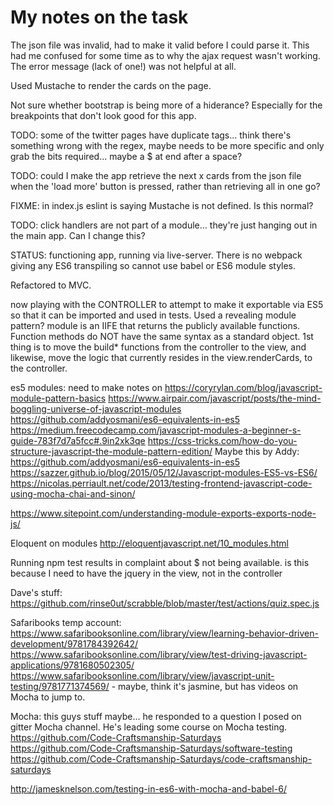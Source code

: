 My notes on the task
======================

The json file was invalid, had to make it valid before I could parse it. This had me confused for some time as to why the ajax request wasn't working. The error message (lack of one!) was not helpful at all.

Used Mustache to render the cards on the page. 

Not sure whether bootstrap is being more of a hiderance? Especially for the breakpoints that don't look good for this app. 

TODO: some of the twitter pages have duplicate tags... think there's something wrong with the regex, maybe needs to be more specific and only grab the bits required... maybe a $ at end after a space?

TODO: could I make the app retrieve the next x cards from the json file when the 'load more' button is pressed, rather than retrieving all in one go?

FIXME: in index.js eslint is saying Mustache is not defined. Is this normal? 

TODO: click handlers are not part of a module... they're just hanging out in the main app. Can I change this?




STATUS: functioning app, running via live-server. There is no webpack giving any ES6 transpiling so cannot use babel or ES6 module styles. 

Refactored to MVC.

now playing with the CONTROLLER to attempt to make it exportable via ES5 so that it can be imported and used in tests. 
    Used a revealing module pattern? module is an IIFE that returns the publicly available functions. Function methods do NOT have the same syntax as a standard object. 
    1st thing is to move the build* functions from the controller to the view, and likewise, move the logic that currently resides in the view.renderCards, to the controller.

es5 modules: need to make notes on https://coryrylan.com/blog/javascript-module-pattern-basics
https://www.airpair.com/javascript/posts/the-mind-boggling-universe-of-javascript-modules
https://github.com/addyosmani/es6-equivalents-in-es5
https://medium.freecodecamp.com/javascript-modules-a-beginner-s-guide-783f7d7a5fcc#.9in2xk3qe
https://css-tricks.com/how-do-you-structure-javascript-the-module-pattern-edition/
Maybe this by Addy: https://github.com/addyosmani/es6-equivalents-in-es5
https://sazzer.github.io/blog/2015/05/12/Javascript-modules-ES5-vs-ES6/
https://nicolas.perriault.net/code/2013/testing-frontend-javascript-code-using-mocha-chai-and-sinon/

https://www.sitepoint.com/understanding-module-exports-exports-node-js/


Eloquent on modules
http://eloquentjavascript.net/10_modules.html


Running npm test results in complaint about $ not being available. is this because I need to have the jquery in the view, not in the controller 


Dave's stuff:
https://github.com/rinse0ut/scrabble/blob/master/test/actions/quiz.spec.js

Safaribooks temp account:
https://www.safaribooksonline.com/library/view/learning-behavior-driven-development/9781784392642/
https://www.safaribooksonline.com/library/view/test-driving-javascript-applications/9781680502305/
https://www.safaribooksonline.com/library/view/javascript-unit-testing/9781771374569/ - maybe, think it's jasmine, but has videos on Mocha to jump to.

Mocha: this guys stuff maybe... he responded to a question I posed on gitter Mocha channel. He's leading some course on Mocha testing.
https://github.com/Code-Craftsmanship-Saturdays
https://github.com/Code-Craftsmanship-Saturdays/software-testing
https://github.com/Code-Craftsmanship-Saturdays/code-craftsmanship-saturdays

http://jamesknelson.com/testing-in-es6-with-mocha-and-babel-6/
